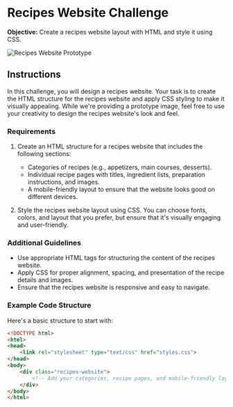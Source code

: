 # Recipes Website Challenge

**Objective:** Create a recipes website layout with HTML and style it using CSS.

![Recipes Website Prototype](prototype-image-url.jpg)

## Instructions

In this challenge, you will design a recipes website. Your task is to create the HTML structure for the recipes website and apply CSS styling to make it visually appealing. While we're providing a prototype image, feel free to use your creativity to design the recipes website's look and feel.

### Requirements

1. Create an HTML structure for a recipes website that includes the following sections:
   - Categories of recipes (e.g., appetizers, main courses, desserts).
   - Individual recipe pages with titles, ingredient lists, preparation instructions, and images.
   - A mobile-friendly layout to ensure that the website looks good on different devices.

2. Style the recipes website layout using CSS. You can choose fonts, colors, and layout that you prefer, but ensure that it's visually engaging and user-friendly.

### Additional Guidelines

- Use appropriate HTML tags for structuring the content of the recipes website.
- Apply CSS for proper alignment, spacing, and presentation of the recipe details and images.
- Ensure that the recipes website is responsive and easy to navigate.

### Example Code Structure

Here's a basic structure to start with:

```html
<!DOCTYPE html>
<html>
<head>
    <link rel="stylesheet" type="text/css" href="styles.css">
</head>
<body>
    <div class="recipes-website">
        <!-- Add your categories, recipe pages, and mobile-friendly layout here -->
    </div>
</body>
</html>
```

